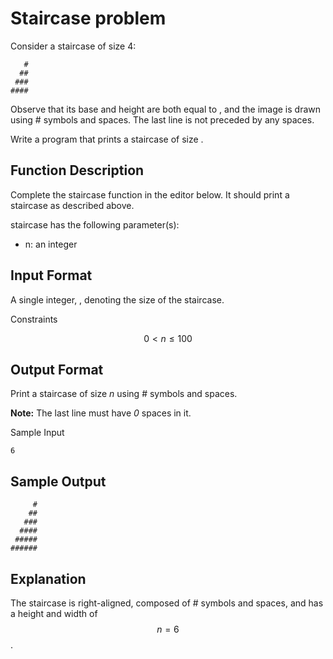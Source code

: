 # Staircase problem

Consider a staircase of size 4:

```
   #
  ##
 ###
####
```

Observe that its base and height are both equal to , and the image is drawn
using # symbols and spaces. The last line is not preceded by any spaces.

Write a program that prints a staircase of size .

## Function Description

Complete the staircase function in the editor below. It should print a
staircase as described above.

staircase has the following parameter(s):

* n: an integer

## Input Format

A single integer, , denoting the size of the staircase.

Constraints

$$0 < n \leq 100$$

## Output Format

Print a staircase of size _n_ using # symbols and spaces.

**Note:** The last line must have _0_ spaces in it.

Sample Input

```
6
```

## Sample Output

```
     #
    ##
   ###
  ####
 #####
######
```

## Explanation

The staircase is right-aligned, composed of # symbols and spaces, and has a
height and width of $$n = 6$$.
